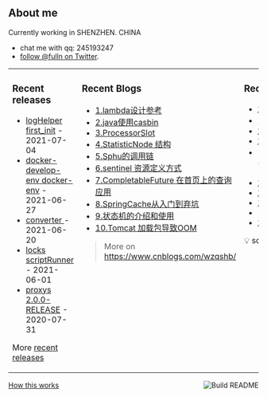 ## About me

Currently working in SHENZHEN. CHINA 
 - chat me with qq: 245193247
 - [follow @fulln on Twitter](https://twitter.com/fulln16).
<table><tr><td valign="top">
 
 
### Recent releases

<!-- recent_releases starts -->
* [logHelper first_init](https://github.com/fulln/logHelper/releases/tag/1.0.0) - 2021-07-04
* [docker-develop-env docker-env](https://github.com/fulln/docker-develop-env/releases/tag/1.0.0) - 2021-06-27
* [converter ](https://github.com/fulln/converter/releases/tag/1.0.0) - 2021-06-20
* [locks scriptRunner](https://github.com/fulln/locks/releases/tag/scriptRunner) - 2021-06-01
* [proxys 2.0.0-RELEASE](https://github.com/fulln/proxys/releases/tag/2.0.0) - 2020-07-31
<!-- recent_releases ends -->

More [recent releases](https://github.com/fulln/fulln/blob/master/releases.md)

</td><td valign="top">
  
### Recent Blogs

<!-- recent_blogs starts -->
<ul>
<li>
<a href="https://www.cnblogs.com/wzqshb/p/16987548.html">1.lambda设计参考</a>
</li>
<li>
<a href="https://www.cnblogs.com/wzqshb/p/16787675.html">2.java使用casbin</a>
</li>
<li>
<a href="https://www.cnblogs.com/wzqshb/p/16595799.html">3.ProcessorSlot</a>
</li>
<li>
<a href="https://www.cnblogs.com/wzqshb/p/16585826.html">4.StatisticNode 结构</a>
</li>
<li>
<a href="https://www.cnblogs.com/wzqshb/p/16585817.html">5.Sphu的调用链</a>
</li>
<li>
<a href="https://www.cnblogs.com/wzqshb/p/16585811.html">6.sentinel 资源定义方式</a>
</li>
<li>
<a href="https://www.cnblogs.com/wzqshb/p/16529826.html">7.CompletableFuture 在首页上的查询应用</a>
</li>
<li>
<a href="https://www.cnblogs.com/wzqshb/p/16276966.html">8.SpringCache从入门到弃坑</a>
</li>
<li>
<a href="https://www.cnblogs.com/wzqshb/p/15716161.html">9.状态机的介绍和使用</a>
</li>
<li>
<a href="https://www.cnblogs.com/wzqshb/p/15684005.html">10.Tomcat 加载包导致OOM</a>
</li>
</ul>
<!-- recent_blogs ends -->
 
> More on <a>https://www.cnblogs.com/wzqshb/ </a>
 
</td><td valign="top"> 

### Recent TIL
 
<!-- recent_TIL starts -->
* [2023-02-19](https://github.com/fulln/TIL/blob/master/daily/2023-02/2023-02-19.md) - 2023-02-19
* [[64. 最小路径和]](https://github.com/fulln/TIL/blob/master/leetcode/middle/minPathSum.md) - 2023-02-19
* [2023-02-18](https://github.com/fulln/TIL/blob/master/daily/2023-02/2023-02-18.md) - 2023-02-18
* [2023-02-17](https://github.com/fulln/TIL/blob/master/daily/2023-02/2023-02-17.md) - 2023-02-17
* [[338. 比特位计数](https://leetcode.cn/problems/counting-bits/)](https://github.com/fulln/TIL/blob/master/leetcode/middle/countBits.md) - 2023-02-16
* [2023-02-16](https://github.com/fulln/TIL/blob/master/daily/2023-02/2023-02-16.md) - 2023-02-16
* [2023-02-15](https://github.com/fulln/TIL/blob/master/daily/2023-02/2023-02-15.md) - 2023-02-15
* [2023-02-14](https://github.com/fulln/TIL/blob/master/daily/2023-02/2023-02-14.md) - 2023-02-14
* [](https://github.com/fulln/TIL/blob/master/leetcode/hard/findMedianSortedArrays.md) - 2023-02-14
* [2023-02-13](https://github.com/fulln/TIL/blob/master/daily/2023-02/2023-02-13.md) - 2023-02-13
<!-- recent_TIL ends -->
 
:bulb: scaryp from [here](https://github.com/fulln/TIL)
 
</td></tr></table>
<a href="https://github.com/fulln/fulln/actions"><img src="https://github.com/fulln/fulln/workflows/Build%20README.md/badge.svg" align="right" alt="Build README"></a> <a href="https://simonwillison.net/2020/Jul/10/self-updating-profile-readme/">How this works</a>
